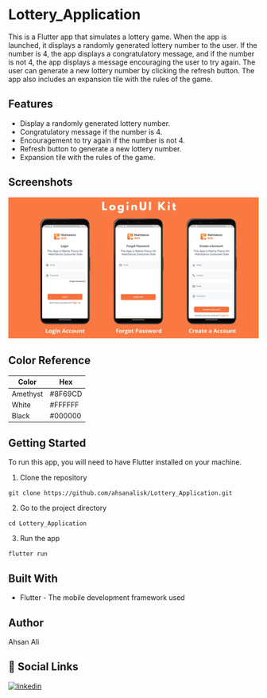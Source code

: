 # Lottery_Application
This is a Flutter app that simulates a lottery game. 
When the app is launched, it displays a randomly generated lottery number to the user. 
If the number is 4, the app displays a congratulatory message, and if the number is not 4, the app displays a message encouraging the user to try again. 
The user can generate a new lottery number by clicking the refresh button. The app also includes an expansion tile with the rules of the game.

## Features

>
* Display a randomly generated lottery number.
* Congratulatory message if the number is 4.
* Encouragement to try again if the number is not 4.
* Refresh button to generate a new lottery number.
* Expansion tile with the rules of the game.
>
## Screenshots
![Login-UI](Screenshots/LoginUIKIT.jpg)


## Color Reference

| Color             | Hex                                                                |
| ----------------- | ------------------------------------------------------------------ |
| Amethyst |  #8F69CD |
| White |  #FFFFFF |
| Black |  #000000 |

## Getting Started
To run this app, you will need to have Flutter installed on your machine.

1.  Clone the repository
```flutter
git clone https://github.com/ahsanalisk/Lottery_Application.git
```
2.  Go to the project directory
```flutter
cd Lottery_Application
```
3.  Run the app
```flutter
flutter run
```
## Built With
* Flutter - The mobile development framework used




## Author
Ahsan Ali 

## 🔗 Social Links

[![linkedin](https://img.shields.io/badge/linkedin-0A66C2?style=for-the-badge&logo=linkedin&logoColor=white)](https://www.linkedin.com/in/ahsansoomro/)
